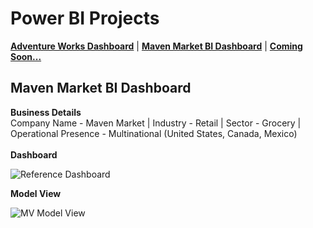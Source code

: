 # Power BI Projects


**[Adventure Works Dashboard](https://github.com/iamrgyan/Power_BI/blob/main/Maven%20Market%20Dashboard.pbix)** | **[Maven Market BI Dashboard](https://github.com/iamrgyan/Power_BI/blob/main/Maven%20Market%20Dashboard.pbix)** | **[Coming Soon...](https://github.com/iamrgyan/Power_BI/blob/main/Maven%20Market%20Dashboard.pbix)**




## Maven Market BI Dashboard
**Business Details**<br/>
Company Name - Maven Market | Industry - Retail | Sector - Grocery | Operational Presence - Multinational (United States, Canada, Mexico)<br/>
<br/>
**Dashboard**

![Reference Dashboard](https://github.com/user-attachments/assets/40beed98-d969-4f3e-ac07-c68c1fab324b)

**Model View**

![MV Model View](https://github.com/user-attachments/assets/3a93a382-404e-4806-ba33-3088f1e37419)




